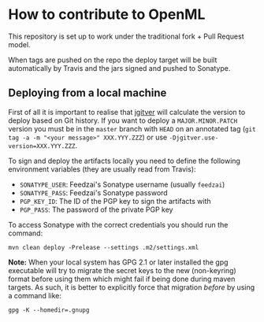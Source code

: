 # How to contribute to OpenML

This repository is set up to work under the traditional fork + Pull Request model.

When tags are pushed on the repo the deploy target will be built automatically by Travis and the jars
signed and pushed to Sonatype.

## Deploying from a local machine

First of all it is important to realise that [jgitver](https://github.com/jgitver/jgitver) will calculate the version 
to deploy based on Git history. 
If you want to deploy a `MAJOR.MINOR.PATCH` version you must be in the `master` branch
with `HEAD` on an annotated tag (`git tag -a -m "<your message>" XXX.YYY.ZZZ`) or use `-Djgitver.use-version=XXX.YYY.ZZZ`. 

To sign and deploy the artifacts locally you need to define the following environment variables (they are usually read 
from Travis):
* `SONATYPE_USER`: Feedzai's Sonatype username (usually `feedzai`)
* `SONATYPE_PASS`: Feedzai's Sonatype password
* `PGP_KEY_ID`: The ID of the PGP key to sign the artifacts with
* `PGP_PASS`: The password of the private PGP key

To access Sonatype with the correct credentials you should run the command:

`mvn clean deploy -Prelease --settings .m2/settings.xml` 

**Note:**
When your local system has GPG 2.1 or later installed the gpg executable will try to migrate the secret keys
to the new (non-keyring) format before using them which might fail if being done during maven targets.
As such, it is better to explicitly force that migration *before* by using a command like:

`gpg -K --homedir=.gnupg`

